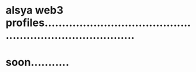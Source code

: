 # alsya web3 profiles...............................................................................
# soon...........
